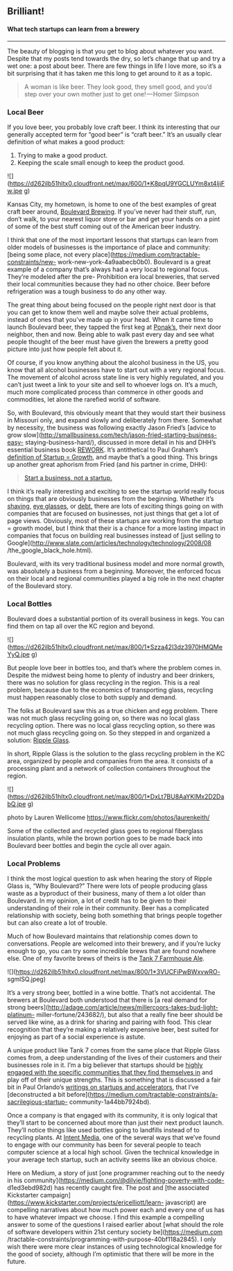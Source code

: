 ## Brilliant!

#### What tech startups can learn from a brewery

* * *

The beauty of blogging is that you get to blog about whatever you want.
Despite that my posts tend towards the dry, so let’s change that up and try a
wet one: a post about beer. There are few things in life I love more, so it’s
a bit surprising that it has taken me this long to get around to it as a
topic.

> A woman is like beer. They look good, they smell good, and you’d step over
your own mother just to get one! — Homer Simpson

### Local Beer



If you love beer, you probably love craft beer. I think its interesting that
our generally accepted term for “good beer” is “craft beer.” It’s an usually
clear definition of what makes a good product:

  1. Trying to make a good product.
  2. Keeping the scale small enough to keep the product good.

![](https://d262ilb51hltx0.cloudfront.net/max/600/1*K8pqU9YGCLUYm8xt4ljiFw.jpe
g)

Kansas City, my hometown, is home to one of the best examples of great craft
beer around, [Boulevard Brewing](http://www.boulevard.com/). If you’ve never
had their stuff, run, don’t walk, to your nearest liquor store or bar and get
your hands on a pint of some of the best stuff coming out of the American beer
industry.

I think that one of the most important lessons that startups can learn from
older models of businesses is the importance of place and community: [being
some place, not every place](https://medium.com/tractable-constraints/new-
work-new-york-4a9aabecb0b0). Boulevard is a great example of a company that’s
always had a very local to regional focus. They’re modeled after the pre-
Prohibition era local breweries, that served their local communities because
they had no other choice. Beer before refrigeration was a tough business to do
any other way.

The great thing about being focused on the people right next door is that you
can get to know them well and maybe solve their actual problems, instead of
ones that you’ve made up in your head. When it came time to launch Boulevard
beer, they tapped the first keg at
[Ponak’s](http://www.ponaksmexicankitchen.com/), their next door neighbor,
then and now. Being able to walk past every day and see what people thought of
the beer must have given the brewers a pretty good picture into just how
people felt about it.

Of course, if you know anything about the alcohol business in the US, you know
that all alcohol businesses have to start out with a very regional focus. The
movement of alcohol across state line is very highly regulated, and you can’t
just tweet a link to your site and sell to whoever logs on. It’s a much, much
more complicated process than commerce in other goods and commodities, let
alone the rarefied world of software.

So, with Boulevard, this obviously meant that they would start their business
in Missouri only, and expand slowly and deliberately from there. Somewhat by
necessity, the business was following exactly Jason Fried’s [advice to grow
slow](http://smallbusiness.com/tech/jason-fried-starting-business-easy-
staying-business-hard/), discussed in more detail in his and DHH’s essential
business book [REWORK](http://37signals.com/rework/). It’s antithetical to
Paul Graham’s [definition of Startup =
Growth](http://www.paulgraham.com/growth.html), and maybe that’s a good thing.
This brings up another great aphorism from Fried (and his partner in crime,
DHH):

> [Start a business, not a
startup.](https://signalvnoise.com/posts/997-start-a-business-not-a-startup)

I think it’s really interesting and exciting to see the startup world really
focus on things that are obviously businesses from the beginning. Whether it’s
[shaving](https://www.harrys.com/), [eye
glasses](https://www.warbyparker.com/), or
[debt](https://www.lendingclub.com/), there are lots of exciting things going
on with companies that are focused on businesses, not just things that get a
lot of page views. Obviously, most of these startups are working from the
startup = growth model, but I think that their is a chance for a more lasting
impact in companies that focus on building real businesses instead of [just
selling to Google](http://www.slate.com/articles/technology/technology/2008/08
/the_google_black_hole.html).

Boulevard, with its very traditional business model and more normal growth,
was absolutely a business from a beginning. Moreover, the enforced focus on
their local and regional communities played a big role in the next chapter of
the Boulevard story.

### Local Bottles

Boulevard does a substantial portion of its overall business in kegs. You can
find them on tap all over the KC region and beyond.

![](https://d262ilb51hltx0.cloudfront.net/max/800/1*Szza42l3dz3970HMQMeYyQ.jpe
g)

But people love beer in bottles too, and that’s where the problem comes in.
Despite the midwest being home to plenty of industry and beer drinkers, there
was no solution for glass recycling in the region. This is a real problem,
because due to the economics of transporting glass, recycling must happen
reasonably close to both supply and demand.

The folks at Boulevard saw this as a true chicken and egg problem. There was
not much glass recycling going on, so there was no local glass recycling
option. There was no local glass recycling option, so there was not much glass
recycling going on. So they stepped in and organized a solution: [Ripple
Glass](http://www.rippleglass.com/).

In short, Ripple Glass is the solution to the glass recycling problem in the
KC area, organized by people and companies from the area. It consists of a
processing plant and a network of collection containers throughout the region.

![](https://d262ilb51hltx0.cloudfront.net/max/800/1*DxLt7BU8AaYKlMx2D2DabQ.jpe
g)

photo by Lauren Wellicome <https://www.flickr.com/photos/laurenkeith/>

Some of the collected and recycled glass goes to regional fiberglass
insulation plants, while the brown portion goes to be made back into Boulevard
beer bottles and begin the cycle all over again.

### Local Problems

I think the most logical question to ask when hearing the story of Ripple
Glass is, “Why Boulevard?” There were lots of people producing glass waste as
a byproduct of their business, many of them a lot older than Boulevard. In my
opinion, a lot of credit has to be given to their understanding of their role
in their community. Beer has a complicated relationship with society, being
both something that brings people together but can also create a lot of
trouble.

Much of how Boulevard maintains that relationship comes down to conversations.
People are welcomed into their brewery, and if you’re lucky enough to go, you
can try some incredible brews that are found nowhere else. One of my favorite
brews of theirs is the [Tank 7 Farmhouse
Ale](http://www.boulevard.com/BoulevardBeers/tank-7-farmhouse-ale/).

![](https://d262ilb51hltx0.cloudfront.net/max/800/1*3VUCFiPwBWxvwRO-
sgmlSQ.jpeg)

It’s a very strong beer, bottled in a wine bottle. That’s not accidental. The
brewers at Boulevard both understood that there is [a real demand for strong
beers](http://adage.com/article/news/millercoors-takes-bud-light-platinum-
miller-fortune/243682/), but also that a really fine beer should be served
like wine, as a drink for sharing and pairing with food. This clear
recognition that they’re making a relatively expensive beer, best suited for
enjoying as part of a social experience is astute.

A unique product like Tank 7 comes from the same place that Ripple Glass comes
from, a deep understanding of the lives of their customers and their
businesses role in it. I’m a big believer that startups should be [highly
engaged with the specific communities that they find themselves
in](https://medium.com/tractable-constraints/new-work-new-york-4a9aabecb0b0)
and play off of their unique strengths. This is something that is discussed a
fair bit in Paul Orlando’s [writings on startups and
accelerators](https://leanpub.com/StartupSacrilege), that I’ve [deconstructed
a bit before](https://medium.com/tractable-constraints/a-sacrilegious-startup-
community-1a44bb7924bd).

Once a company is that engaged with its community, it is only logical that
they’ll start to be concerned about more than just their next product launch.
They’ll notice things like used bottles going to landfills instead of to
recycling plants. At [Intent Media](http://www.intentmedia.com/), one of the
several ways that we’ve found to engage with our community has been for
several people to teach computer science at a local high school. Given the
technical knowledge in your average tech startup, such an activity seems like
an obvious choice.

Here on Medium, a story of just [one programmer reaching out to the needy in
his community](https://medium.com/@dilvie/fighting-poverty-with-code-
d1ed3ebd982d) has recently caught fire. The post and [the associated
Kickstarter campaign](https://www.kickstarter.com/projects/ericelliott/learn-
javascript) are compelling narratives about how much power each and every one
of us has to have whatever impact we choose. I find this example a compelling
answer to some of the questions I raised earlier about [what should the role
of software developers within 21st century society be](https://medium.com
/tractable-constraints/programming-with-purpose-40bf118a2845). I only wish
there were more clear instances of using technological knowledge for the good
of society, although I’m optimistic that there will be more in the future.
